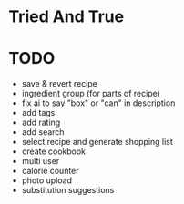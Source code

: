# Tried And True

# TODO

- save & revert recipe
- ingredient group (for parts of recipe)
- fix ai to say "box" or "can" in description
- add tags
- add rating
- add search
- select recipe and generate shopping list
- create cookbook
- multi user
- calorie counter
- photo upload
- substitution suggestions
